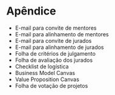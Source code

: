 # Apêndice

* E-mail para convite de mentores
* E-mail para alinhamento de mentores
* E-mail para convite de jurados
* E-mail para alinhamento de jurados
* Folha de critérios de julgamento
* Folha de avaliação dos jurados
* Checklist de logística
* Business Model Canvas
* Value Proposition Canvas
* Folha de votação de projetos